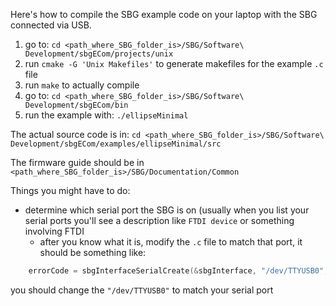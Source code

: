 Here's how to compile the SBG example code on your laptop with the SBG connected via USB.

1. go to: `cd <path_where_SBG_folder_is>/SBG/Software\ Development/sbgECom/projects/unix`
2. run `cmake -G 'Unix Makefiles'` to generate makefiles for the example `.c` file
3. run `make` to actually compile 
4. go to: `cd <path_where_SBG_folder_is>/SBG/Software\ Development/sbgECom/bin`
5. run the example with: `./ellipseMinimal`

The actual source code is in: `cd <path_where_SBG_folder_is>/SBG/Software\ Development/sbgECom/examples/ellipseMinimal/src`

The firmware guide should be in `<path_where_SBG_folder_is>/SBG/Documentation/Common`


Things you might have to do:
- determine which serial port the SBG is on (usually when you list your serial ports you'll see a description like `FTDI device` or something involving FTDI
  - after you know what it is, modify the `.c` file to match that port, it should be something like: 
```c
	errorCode = sbgInterfaceSerialCreate(&sbgInterface, "/dev/TTYUSB0", 921600);		// Example for Unix using a FTDI Usb2Uart converter
```

you should change the `"/dev/TTYUSB0"` to match your serial port